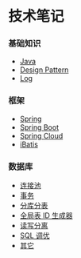 # 技术笔记

### 基础知识

- [Java](basic-knowledge/java.md)
- [Design Pattern]()
- [Log]()

### 框架

- [Spring]()
- [Spring Boot]()
- [Spring Cloud]()
- [iBatis]()

### 数据库

- [连接池]()
- [事务]()
- [分库分表]()
- [全局表 ID 生成器]()
- [读写分离]()
- [SQL 调优]()
- [其它]()
